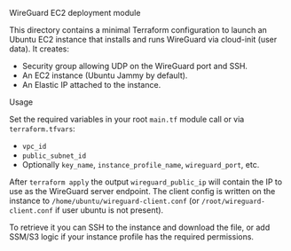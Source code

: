 WireGuard EC2 deployment module

This directory contains a minimal Terraform configuration to launch an Ubuntu EC2 instance
that installs and runs WireGuard via cloud-init (user data). It creates:

- Security group allowing UDP on the WireGuard port and SSH.
- An EC2 instance (Ubuntu Jammy by default).
- An Elastic IP attached to the instance.

Usage

Set the required variables in your root `main.tf` module call or via `terraform.tfvars`:

- `vpc_id`
- `public_subnet_id`
- Optionally `key_name`, `instance_profile_name`, `wireguard_port`, etc.

After `terraform apply` the output `wireguard_public_ip` will contain the IP to use
as the WireGuard server endpoint. The client config is written on the instance to
`/home/ubuntu/wireguard-client.conf` (or `/root/wireguard-client.conf` if user ubuntu is not present).

To retrieve it you can SSH to the instance and download the file, or add SSM/S3 logic
if your instance profile has the required permissions.
